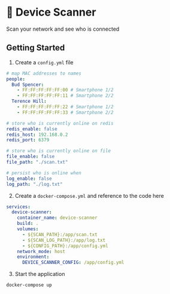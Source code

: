 # 🍓 Device Scanner

Scan your network and see who is connected

## Getting Started

1. Create a `config.yml` file
```yml
# map MAC addresses to names
people:
  Bud Spencer:
    - FF:FF:FF:FF:FF:00 # Smartphone 1/2
    - FF:FF:FF:FF:FF:11 # Smartphone 2/2
  Terence Hill:
    - FF:FF:FF:FF:FF:22 # Smartphone 1/2
    - FF:FF:FF:FF:FF:33 # Smartphone 2/2

# store who is currently online on redis
redis_enable: false
redis_host: 192.168.0.2
redis_port: 6379

# store who is currently online on file
file_enable: false
file_path: "./scan.txt"

# persist who is online when
log_enable: false
log_path: "./log.txt" 
```

2. Create a `docker-compose.yml` and reference to the code here
```yml
services:
  device-scanner:
    container_name: device-scanner
    build: .
    volumes:
      - ${SCAN_PATH}:/app/scan.txt
      - ${SCAN_LOG_PATH}:/app/log.txt
      - ${CONFIG_PATH}:/app/config.yml
    network_mode: host
    environment:
      DEVICE_SCANNER_CONFIG: /app/config.yml
```

3. Start the application
```
docker-compose up
```